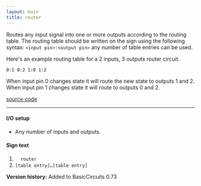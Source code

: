 ```yaml
---
layout: main
title: router
---
```


Routes any input signal into one or more outputs according to the routing table.
The routing table should be written on the sign using the following syntax: ` <input pin>:<output pin> ` any number of table entries 
can be used. 

Here's an example routing table for a 2 inputs, 3 outputs router circuit.

` 0:1 0:2 1:0 1:2 `

When input pin 0 changes state it will route the new state to outputs 1 and 2.
When input pin 1 changes state it will route to outputs 0 and 2.

[source code](https://github.com/eisental/BasicCircuits/blob/master/src/main/java/org/tal/basiccircuits/router.java)

* * *


#### I/O setup 
* Any number of inputs and outputs.

#### Sign text
1. `   router   `
2. ` [table entry]…[table entry] ` 


__Version history:__ Added to BasicCircuits 0.73